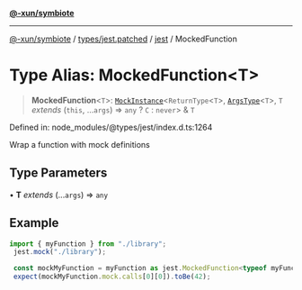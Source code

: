[**@-xun/symbiote**](../../../../../README.md)

***

[@-xun/symbiote](../../../../../README.md) / [types/jest.patched](../../../README.md) / [jest](../README.md) / MockedFunction

# Type Alias: MockedFunction\<T\>

> **MockedFunction**\<`T`\>: [`MockInstance`](../interfaces/MockInstance.md)\<`ReturnType`\<`T`\>, [`ArgsType`](ArgsType.md)\<`T`\>, `T` *extends* (`this`, ...`args`) => `any` ? `C` : `never`\> & `T`

Defined in: node\_modules/@types/jest/index.d.ts:1264

Wrap a function with mock definitions

## Type Parameters

• **T** *extends* (...`args`) => `any`

## Example

```ts
import { myFunction } from "./library";
 jest.mock("./library");

 const mockMyFunction = myFunction as jest.MockedFunction<typeof myFunction>;
 expect(mockMyFunction.mock.calls[0][0]).toBe(42);
```
